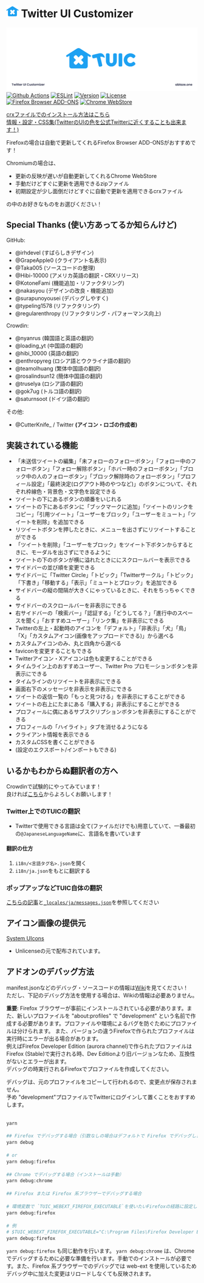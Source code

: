 # <img width="32" height="32" src="./icon/newIcon_TUIC_C_Blue.svg"> Twitter UI Customizer

![ヘッダー](./icon/header.png)
[![Github Actions](https://github.com/kaonasi-biwa/Twitter-UI-Customizer/workflows/Build/badge.svg)](https://github.com/kaonasi-biwa/Twitter-UI-Customizer/actions/workflows/packaging.yml)
[![ESLint](https://github.com/kaonasi-biwa/Twitter-UI-Customizer/workflows/ESLint/badge.svg)](https://github.com/kaonasi-biwa/Twitter-UI-Customizer/actions/workflows/lint.yml)
[![Version](https://img.shields.io/github/v/release/kaonasi-biwa/Twitter-UI-Customizer?label=Version)](https://github.com/kaonasi-biwa/Twitter-UI-Customizer/releases/latest)
[![License](https://img.shields.io/github/license/kaonasi-biwa/Twitter-UI-Customizer?label=License&color=blue)](https://github.com/kaonasi-biwa/Twitter-UI-Customizer/blob/main/LICENSE)  
[![Firefox Browser ADD-ONS](https://blog.mozilla.org/addons/files/2015/11/get-the-addon.png)](https://addons.mozilla.org/ja/firefox/addon/twitter-ui-customizer/)
[![Chrome WebStore](https://storage.googleapis.com/web-dev-uploads/image/WlD8wC6g8khYWPJUsQceQkhXSlv1/UV4C4ybeBTsZt43U4xis.png)](https://chrome.google.com/webstore/detail/twitter-ui-customizer/hpmhdmlhnppmmipefebkhkbpdcjiidmh?hl=ja)

[crxファイルでのインストール方法はこちら](https://gist.github.com/Hibi-10000/54d283e5e5deabc3c491ce16556b4390)  
[情報・設定・CSS集(TwitterのUIの色を公式Twitterに近くすることも出来ます！)](https://github.com/kaonasi-biwa/TUIC-Information-Prefs-and-CSSs/blob/main/README.md)

Firefoxの場合は自動で更新してくれるFirefox Browser ADD-ONSがおすすめです！

Chromiumの場合は、

-   更新の反映が遅いが自動更新してくれるChrome WebStore
-   手動だけどすぐに更新を適用できるzipファイル
-   初期設定が少し面倒だけどすぐに自動で更新を適用できるcrxファイル

の中のお好きなものをお選びください！

## Special Thanks (使い方あってるか知らんけど)

GitHub:

-   @irhdevel (すばらしきデザイン)
-   @GrapeApple0 (クライアント名表示)
-   @Taka005 (ソースコードの整理)
-   @Hibi-10000 (アメリカ英語の翻訳・CRXリリース)
-   @KotoneFami (機能追加・リファクタリング)
-   @nakasyou (デザインの改良・機能追加)
-   @surapunoyousei (デバッグしやすく)
-   @typeling1578 (リファクタリング)
-   @regularenthropy (リファクタリング・パフォーマンス向上)

Crowdin:

-   @nyanrus (韓国語と英語の翻訳)
-   @loading_yt (中国語の翻訳)
-   @hibi_10000 (英語の翻訳)
-   @enthropyreg (ロシア語とウクライナ語の翻訳)
-   @teamolhuang (繁体中国語の翻訳)
-   @rosalindsun12 (簡体中国語の翻訳)
-   @truselya (ロシア語の翻訳)
-   @gok7ug (トルコ語の翻訳)
-   @saturnsoot (ドイツ語の翻訳)

その他:

-   @CutterKnife\_ / Twitter **(アイコン・ロゴの作成者)**

## 実装されている機能

-   「未送信ツイートの編集」「未フォローのフォローボタン」「フォロー中のフォローボタン」「フォロー解除ボタン」「ホバー時のフォローボタン」「ブロック中の人のフォローボタン」「ブロック解除時のフォローボタン」「プロフィール設定」「最終決定(ログアウト時のやつなど)」のボタンについて、それぞれ枠線色・背景色・文字色を設定できる
-   ツイートの下にあるボタンの順番をいじれる
-   ツイートの下にあるボタンに「ブックマークに追加」「ツイートのリンクをコピー」「引用ツイート」「ユーザーをブロック」「ユーザーをミュート」「ツイートを削除」を追加できる
-   リツイートボタンを押したときに、メニューを出さずにリツイートすることができる
-   「ツイートを削除」「ユーザーをブロック」をツイート下ボタンからするときに、モーダルを出さずにできるように
-   ツイートの下のボタンが横に溢れたときににスクロールバーを表示できる
-   サイドバーの並び順を変更できる
-   サイドバーに「Twitter Circle」「トピック」「Twitterサークル」「トピック」「下書き」「移動する」「表示」「ミュートとブロック」を追加できる
-   サイドバーの縦の間隔が大きくにゃっているときに、それをちっちゃくできる
-   サイドバーのスクロールバーを非表示にできる
-   右サイドバーの「検索バー」「認証する」「どうしてる？」「進行中のスペースを聞く」「おすすめユーザー」「リンク集」を非表示にできる
-   Twitterの左上・起動時のアイコンを「デフォルト」「非表示」「犬」「鳥」「X」「カスタムアイコン(画像をアップロードできる)」から選べる
-   カスタムアイコンのみ、丸と四角から選べる
-   faviconを変更することもできる
-   Twitterアイコン・Xアイコンは色も変更することができる
-   タイムライン上のおすすめユーザー、Twitter Pro プロモーションボタンを非表示にできる
-   タイムラインのリツイートを非表示にできる
-   画面右下のメッセージを非表示を非表示にできる
-   ツイートの返信一覧の「もっと見つける」を非表示にすることができる
-   ツイートの右上にたまにある「購入する」非表示にすることができる
-   プロフィールに偶にあるサブスクリプションボタンを非表示にすることができる
-   プロフィールの「ハイライト」タブを消せるようになる
-   クライアント情報を表示できる
-   カスタムCSSを書くことができる
-   (設定のエクスポート/インポートもできる)

## いるかもわからぬ翻訳者の方へ

Crowdinで試験的にやってみています！ \
良ければ[こちら](https://crowdin.com/project/twiter-ui-customizer)からよろしくお願いします！

### Twitter上でのTUICの翻訳

-   Twitterで使用できる言語は全て(ファイルだけでも)用意していて、一番最初の`@JapaneseLanguageName`に、言語名を書いています

#### 翻訳の仕方

1. `i18n/<言語タグ名>.json`を開く
2. `i18n/ja.json`をもとに翻訳する

### ポップアップなどTUIC自体の翻訳

[こちらの記事](https://developer.mozilla.org/ja/docs/Mozilla/Add-ons/WebExtensions/Internationalization)と[`_locales/ja/messages.json`](./_locales/ja/messages.json)を参照してください

## アイコン画像の提供元

[System UIcons](https://www.systemuicons.com/)

-   Unlicenseの元で配布されています。

## アドオンのデバッグ方法

manifest.jsonなどのデバッグ・ソースコードの情報は[Wiki](https://github.com/kaonasi-biwa/Twitter-UI-Customizer/wiki/manifest.json%E3%81%AB%E3%81%A4%E3%81%84%E3%81%A6)を見てください！ \
ただし、下記のデバッグ方法を使用する場合は、Wikiの情報は必要ありません。

**重要**: Firefox ブラウザーが事前にインストールされている必要があります。また、新しいプロファイルを "about:profiles" で "development" という名前で作成する必要があります。プロファイルや環境によるバグを防ぐためにプロファイルは分けられます。
また、バージョンの違うFirefoxで作られたプロファイルは実行時にエラーが出る場合があります。 \
例えばFirefox Developer Edition (aurora channel)で作られたプロファイルは
Firefox (Stable)で実行される時、Dev Editionより旧バージョンなため、互換性がないとエラーが出ます。\
デバッグの時実行されるFirefoxでプロファイルを作成してください。

デバッグは、元のプロファイルをコピーして行われるので、変更点が保存されません。 \
予め "development"プロファイルでTwitterにログインして置くことをおすすめします。

```bash

yarn

## Firefox でデバッグする場合（引数なしの場合はデフォルトで Firefox でデバッグします）
yarn debug

# or
yarn debug:firefox

## Chrome でデバッグする場合（インストールは手動）
yarn debug:chrome

## Firefox または Firefox 系ブラウザーでデバッグする場合

# 環境変数で `TUIC_WEBEXT_FIREFOX_EXECUTABLE`を使いたいFirefoxの経路に設定した後に
yarn debug:firefox

# 例
# $TUIC_WEBEXT_FIREFOX_EXECUTABLE="C:\Program Files\Firefox Developer Edition\firefox.exe"
yarn debug:firefox

```

`yarn debug:firefox` も同じ動作を行います。 `yarn debug:chrome` は、Chrome でデバッグするために必要な準備を行います。手動でのインストールが必要です。また、Firefox 系ブラウザーでのデバッグでは web-ext を使用しているためデバッグ中に加えた変更はリロードしなくても反映されます。
